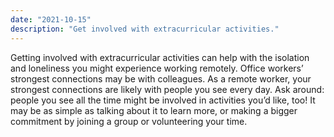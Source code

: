 ```yaml
---
date: "2021-10-15"
description: "Get involved with extracurricular activities."
---
```


Getting involved with extracurricular activities can help with the isolation and loneliness you might experience working remotely. Office workers’ strongest connections may be with colleagues. As a remote worker, your strongest connections are likely with people you see every day. Ask around: people you see all the time might be involved in activities you’d like, too! It may be as simple as talking about it to learn more, or making a bigger commitment by joining a group or volunteering your time.
